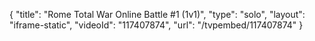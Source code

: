 {
    "title": "Rome Total War Online Battle #1 (1v1)",
    "type": "solo",
    "layout": "iframe-static",
    "videoId": "117407874",
    "url": "\/tvpembed\/117407874"
}